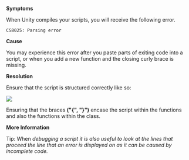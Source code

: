 

**Symptoms**



When Unity compiles your scripts, you will receive the following error.


```
CS8025: Parsing error
```


**Cause**



You may experience this error after you paste parts of exiting code into a script, or when you add a new function and the closing curly brace is missing.



**Resolution**



Ensure that the script is structured correctly like so:



![](/hc/en-us/article_attachments/203100369/parsingExample.png)



Ensuring that the braces  **("{", "}")** encase the script within the functions and also the functions within the class.



**More Information**



Tip: When *debugging a script it is also useful to look at the lines that proceed the line that an error is displayed on as it can be caused by incomplete code.*

